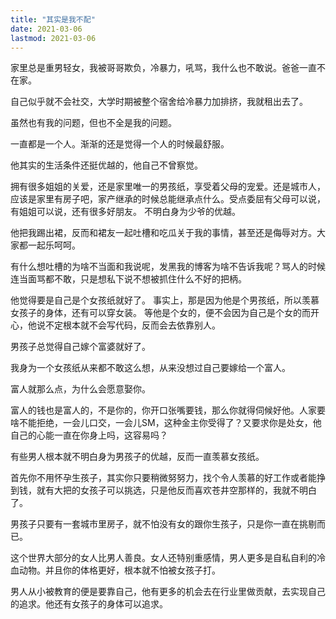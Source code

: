 ```yaml
---
title: "其实是我不配"
date: 2021-03-06
lastmod: 2021-03-06
---
```


家里总是重男轻女，我被哥哥欺负，冷暴力，吼骂，我什么也不敢说。爸爸一直不在家。

自己似乎就不会社交，大学时期被整个宿舍给冷暴力加排挤，我就租出去了。

虽然也有我的问题，但也不全是我的问题。

一直都是一个人。渐渐的还是觉得一个人的时候最舒服。

他其实的生活条件还挺优越的，他自己不曾察觉。

拥有很多姐姐的关爱，还是家里唯一的男孩纸，享受着父母的宠爱。还是城市人，应该是家里有房子吧，家产继承的时候总能继承点什么。受点委屈有父母可以说，有姐姐可以说，还有很多好朋友。
不明白身为少爷的优越。

他把我踢出裙，反而和裙友一起吐槽和吃瓜关于我的事情，甚至还是侮辱对方。大家都一起乐呵呵。

有什么想吐槽的为啥不当面和我说呢，发黑我的博客为啥不告诉我呢？骂人的时候连当面骂都不敢，只是想私下说不想被抓住什么不好的把柄。

他觉得要是自己是个女孩纸就好了。
事实上，那是因为他是个男孩纸，所以羡慕女孩子的身体，还有可以穿女装。
等他是个女的，便不会因为自己是个女的而开心，他说不定根本就不会写代码，反而会去依靠别人。

男孩子总觉得自己嫁个富婆就好了。

我身为一个女孩纸从来都不敢这么想，从来没想过自己要嫁给一个富人。

富人就那么点，为什么会愿意娶你。

富人的钱也是富人的，不是你的，你开口张嘴要钱，那么你就得伺候好他。人家要啥不能拒绝，一会儿口交，一会儿SM，这种金主你受得了？又要求你是处女，他自己的心能一直在你身上吗，这容易吗？

有些男人根本就不明白身为男孩子的优越，反而一直羡慕女孩纸。

首先你不用怀孕生孩子，其实你只要稍微努努力，找个令人羡慕的好工作或者能挣到钱，就有大把的女孩子可以挑选，只是他反而喜欢苍井空那样的，我就不明白了。

男孩子只要有一套城市里房子，就不怕没有女的跟你生孩子，只是你一直在挑剔而已。

这个世界大部分的女人比男人善良。女人还特别重感情，男人更多是自私自利的冷血动物。并且你的体格更好，根本就不怕被女孩子打。

男人从小被教育的便是要靠自己，他有更多的机会去在行业里做贡献，去实现自己的追求。他还有女孩子的身体可以追求。